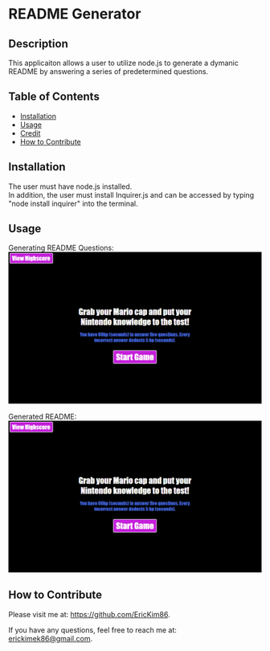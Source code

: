 

  # README Generator
 

  ## Description
  This applicaiton allows a user to utilize node.js to generate a dymanic README by answering a series of predetermined questions.


  ## Table of Contents
    
  - [Installation](#installation)
  - [Usage](#usage)
  - [Credit](#credit)
  - [How to Contribute](#contribute)


  ## Installation
  The user must have node.js installed. <br/>
  In addition, the user must install Inquirer.js and can be accessed by typing "node install inquirer" into the terminal.


  ## Usage
  Generating README Questions: <br/>
  <img src="https://github.com/EricKim86/video-game-quiz/blob/main/assets/images/quiz1.png?raw=true" width="600"/><br/>

  Generated README:<br/>
  <img src="https://github.com/EricKim86/video-game-quiz/blob/main/assets/images/quiz1.png?raw=true" width="600"/><br/>


  ## How to Contribute
  Please visit me at: https://github.com/EricKim86. 

  If you have any questions, feel free to reach me at: erickimek86@gmail.com.

